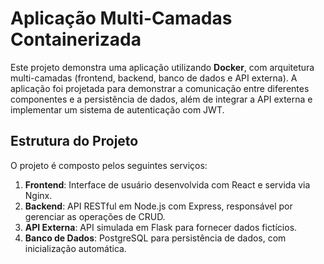 # Aplicação Multi-Camadas Containerizada

Este projeto demonstra uma aplicação utilizando **Docker**, com arquitetura multi-camadas (frontend, backend, banco de dados e API externa). A aplicação foi projetada para demonstrar a comunicação entre diferentes componentes e a persistência de dados, além de integrar a API externa e implementar um sistema de autenticação com JWT.

## Estrutura do Projeto

O projeto é composto pelos seguintes serviços:

1. **Frontend**: Interface de usuário desenvolvida com React e servida via Nginx.
2. **Backend**: API RESTful em Node.js com Express, responsável por gerenciar as operações de CRUD.
3. **API Externa**: API simulada em Flask para fornecer dados fictícios.
4. **Banco de Dados**: PostgreSQL para persistência de dados, com inicialização automática.
